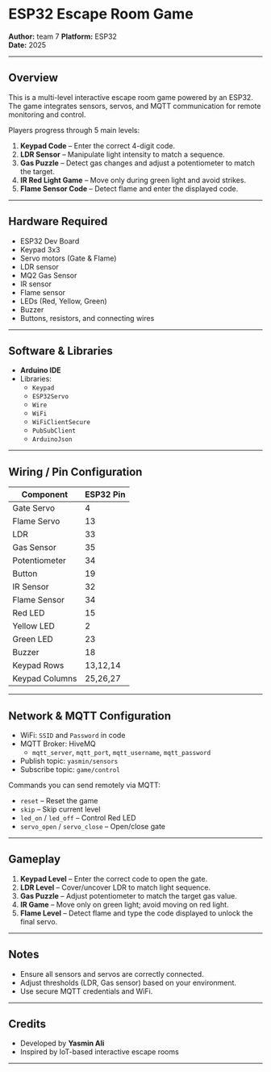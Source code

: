 #  ESP32 Escape Room Game

**Author:** team 7 
**Platform:** ESP32  
**Date:** 2025  

---

## Overview

This is a multi-level interactive escape room game powered by an ESP32.  
The game integrates sensors, servos, and MQTT communication for remote monitoring and control.  

Players progress through 5 main levels:  

1. **Keypad Code** – Enter the correct 4-digit code.  
2. **LDR Sensor** – Manipulate light intensity to match a sequence.  
3. **Gas Puzzle** – Detect gas changes and adjust a potentiometer to match the target.  
4. **IR Red Light Game** – Move only during green light and avoid strikes.  
5. **Flame Sensor Code** – Detect flame and enter the displayed code.

---

##  Hardware Required

- ESP32 Dev Board  
- Keypad 3x3  
- Servo motors (Gate & Flame)  
- LDR sensor  
- MQ2 Gas Sensor  
- IR sensor  
- Flame sensor  
- LEDs (Red, Yellow, Green)  
- Buzzer  
- Buttons, resistors, and connecting wires  

---

## Software & Libraries

- **Arduino IDE**  
- Libraries:  
  - `Keypad`  
  - `ESP32Servo`  
  - `Wire`  
  - `WiFi`  
  - `WiFiClientSecure`  
  - `PubSubClient`  
  - `ArduinoJson`  

---

##  Wiring / Pin Configuration

| Component        | ESP32 Pin |
|-----------------|-----------|
| Gate Servo       | 4         |
| Flame Servo      | 13        |
| LDR              | 33        |
| Gas Sensor       | 35        |
| Potentiometer    | 34        |
| Button           | 19        |
| IR Sensor        | 32        |
| Flame Sensor     | 34        |
| Red LED          | 15        |
| Yellow LED       | 2         |
| Green LED        | 23        |
| Buzzer           | 18        |
| Keypad Rows      | 13,12,14  |
| Keypad Columns   | 25,26,27  |

---

## Network & MQTT Configuration

- WiFi: `SSID` and `Password` in code  
- MQTT Broker: HiveMQ  
  - `mqtt_server`, `mqtt_port`, `mqtt_username`, `mqtt_password`  
- Publish topic: `yasmin/sensors`  
- Subscribe topic: `game/control`  

Commands you can send remotely via MQTT:  
- `reset` – Reset the game  
- `skip` – Skip current level  
- `led_on` / `led_off` – Control Red LED  
- `servo_open` / `servo_close` – Open/close gate  

---

## Gameplay

1. **Keypad Level** – Enter the correct code to open the gate.  
2. **LDR Level** – Cover/uncover LDR to match light sequence.  
3. **Gas Puzzle** – Adjust potentiometer to match the target gas value.  
4. **IR Game** – Move only on green light; avoid moving on red light.  
5. **Flame Level** – Detect flame and type the code displayed to unlock the final servo.  

---

## Notes

- Ensure all sensors and servos are correctly connected.  
- Adjust thresholds (LDR, Gas sensor) based on your environment.  
- Use secure MQTT credentials and WiFi.  

---

## Credits

- Developed by **Yasmin Ali**  
- Inspired by IoT-based interactive escape rooms  

---

